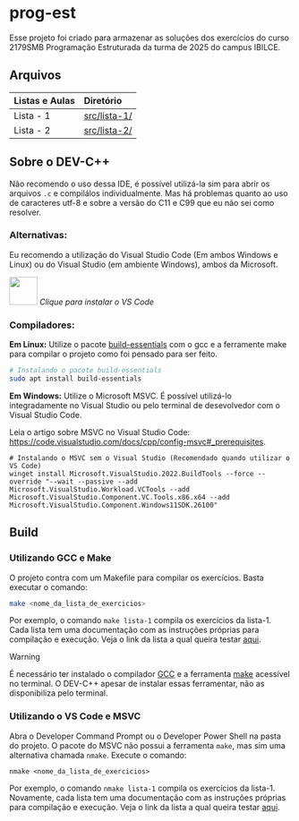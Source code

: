 # prog-est
Esse projeto foi criado para armazenar as soluções dos exercícios do curso 2179SMB Programação Estruturada da turma de 2025 do campus IBILCE.

## Arquivos

| Listas e Aulas | Diretório |
| :- | :- | 
| Lista - 1 | [src/lista-1/](docs/lista-1.md) |
| Lista - 2 | [src/lista-2/](docs/lista-2.md) |

## Sobre o DEV-C++
Não recomendo o uso dessa IDE, é possível utilizá-la sim para abrir os arquivos `.c` e compilálos individualmente. Mas há problemas quanto ao uso de caracteres utf-8 e sobre a versão do C11 e C99 que eu não sei como resolver.

### Alternativas:
Eu recomendo a utilização do Visual Studio Code (Em ambos Windows e Linux) ou do Visual Studio (em ambiente Windows), ambos da Microsoft.

[<img src="https://cdn.jsdelivr.net/gh/devicons/devicon@latest/icons/vscode/vscode-original.svg" height=50/>](https://code.visualstudio.com/download)
*Clique para instalar o VS Code*

### Compiladores:

**Em Linux:** Utilize o pacote [build-essentials](https://packages.debian.org/pt-br/sid/build-essential) com o gcc e a ferramente make para compilar o projeto como foi pensado para ser feito.

```sh
# Instalando o pacote build-essentials
sudo apt install build-essentials
```

**Em Windows:** Utilize o Microsoft MSVC. É possível utilizá-lo integradamente no Visual Studio ou pelo terminal de desevolvedor com o Visual Studio Code.

Leia o artigo sobre MSVC no Visual Studio Code: <https://code.visualstudio.com/docs/cpp/config-msvc#_prerequisites>.

```pwsh
# Instalando o MSVC sem o Visual Studio (Recomendado quando utilizar o VS Code)
winget install Microsoft.VisualStudio.2022.BuildTools --force --override "--wait --passive --add Microsoft.VisualStudio.Workload.VCTools --add Microsoft.VisualStudio.Component.VC.Tools.x86.x64 --add Microsoft.VisualStudio.Component.Windows11SDK.26100"
```

## Build

### Utilizando GCC e Make

O projeto contra com um Makefile para compilar os exercícios. Basta executar o comando:

```sh
make <nome_da_lista_de_exercicios>
```

Por exemplo, o comando `make lista-1` compila os exercícios da lista-1.
Cada lista tem uma documentação com as instruções próprias para compilação e execução.
Veja o link da lista a qual queira testar [aqui](#arquivos).

> [!WARNING]
> É necessário ter instalado o compilador [GCC](https://gcc.gnu.org/install/) e a ferramenta [make](https://www.gnu.org/software/make/) acessível no terminal. O DEV-C++ apesar de instalar essas ferramentar, não as disponibiliza pelo terminal.

### Utilizando o VS Code e MSVC

Abra o Developer Command Prompt ou o Developer Power Shell na pasta do projeto.
O pacote do MSVC não possui a ferramenta `make`, mas sim uma alternativa chamada `nmake`.
Execute o comando:

```pwsh
nmake <nome_da_lista_de_exercicios>
```

Por exemplo, o comando `nmake lista-1` compila os exercícios da lista-1.
Novamente, cada lista tem uma documentação com as instruções próprias para compilação e execução.
Veja o link da lista a qual queira testar [aqui](#arquivos).
